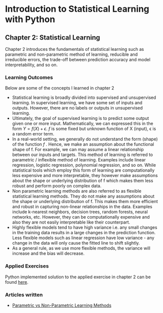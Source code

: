 # Introduction to Statistical Learning with Python
## Chapter 2: Statistical Learning 
Chapter 2 introduces the fundamentals of statistical learning such as parametric and non-parametric method of learning, reducible and irreducible errors, the trade-off between prediction accuracy and model interpretability, and so on.

### Learning Outcomes
Below are some of the concepts I learned in chapter 2
- Statistical learning is broadly divided into supervised and unsupervised learning. In supervised learning, we have some set of inputs and outputs. However, there are no labels or outputs in unsupervised learning.
- Ultimately, the goal of supervised learning is to predict some output given one or more input. Mathematically, we can expressed this in the form $Y = f(X) + ϵ$. $f$ is some fixed but unknown function of X (input), ϵ is a random error term. 
- In a real-world setting, we generally do not understand the form (shape) of the function $f$ . Hence, we make an assumption about the functional shape of f. For example, we can may assume a linear relationship between our inputs and targets. This method of learning is referred to parametric / inflexible method of learning. Examples include linear regression, logistic regression, polynomial regression, and so on. While statistical tools which employ this form of learning are computationally less expensive and more interpretable, they however make assumptions about the shape or underlying distribution of f which makes them less robust and perform poorly on complex data.
- Non parametric learning methods are also referred to as flexible statistical learning methods. They do not make any assumptions about the shape or underlying distribution of f. This makes them more efficient and robust in capturing non-linear relationships in the data. Examples include k-nearest neighbors, decision trees, random forests, neural networks, etc. However, they can be computationally expensive and also they are not easily interpretable like their counterpart.
- Highly flexible models tend to have high variance i.e. any small changes in the training data results in a large changes in the prediction function. Less flexible models such as linear regression have low variance - any change in the data will only cause the fitted line to shift slightly.
- As a general rule, as we use more flexible methods, the variance will increase and the bias will decrease.

### Applied Exercises
Python implemented solution to the applied exercise in chapter 2 can be found [here](https://github.com/Oyebamiji-Micheal/Introduction-to-Statistical-Learning-with-Python/tree/main/chapter-2).

### Articles written
- [Parametric vs Non-Parametric Learning Methods](https://medium.com/@oyebamijimicheal10/parametric-vs-non-parametric-statistical-learning-methods-a03f45431619)